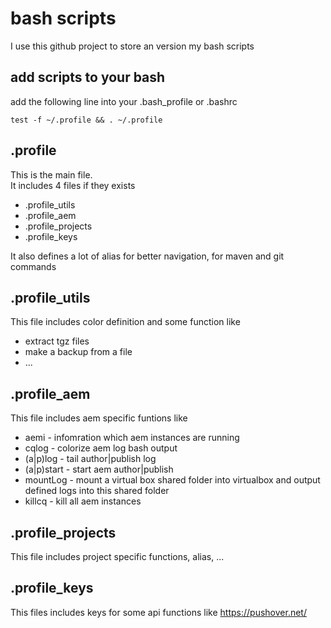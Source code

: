 # bash scripts

I use this github project to store an version my bash scripts

## add scripts to your bash
add the following line into your .bash_profile or .bashrc

```
test -f ~/.profile && . ~/.profile
```

## .profile
This is the main file.  
It includes 4 files if they exists

- .profile_utils
- .profile_aem
- .profile_projects
- .profile_keys 

It also defines a lot of alias for better navigation, for maven and git commands

## .profile_utils
This file includes color definition and some function like 
- extract tgz files
- make a backup from a file
- ...

## .profile_aem
This file includes aem specific funtions like 
- aemi - infomration which aem instances are running
- cqlog - colorize aem log bash output
- (a|p)log - tail author|publish log
- (a|p)start - start aem author|publish
- mountLog - mount a virtual box shared folder into virtualbox and output defined logs into this shared folder
- killcq - kill all aem instances

## .profile_projects
This file includes project specific functions, alias, ...

## .profile_keys
This files includes keys for some api functions like https://pushover.net/
